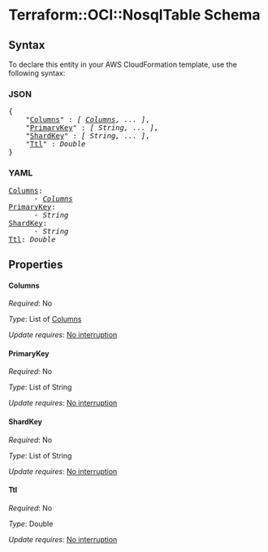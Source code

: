 # Terraform::OCI::NosqlTable Schema

## Syntax

To declare this entity in your AWS CloudFormation template, use the following syntax:

### JSON

<pre>
{
    "<a href="#columns" title="Columns">Columns</a>" : <i>[ <a href="schema-columns.md">Columns</a>, ... ]</i>,
    "<a href="#primarykey" title="PrimaryKey">PrimaryKey</a>" : <i>[ String, ... ]</i>,
    "<a href="#shardkey" title="ShardKey">ShardKey</a>" : <i>[ String, ... ]</i>,
    "<a href="#ttl" title="Ttl">Ttl</a>" : <i>Double</i>
}
</pre>

### YAML

<pre>
<a href="#columns" title="Columns">Columns</a>: <i>
      - <a href="schema-columns.md">Columns</a></i>
<a href="#primarykey" title="PrimaryKey">PrimaryKey</a>: <i>
      - String</i>
<a href="#shardkey" title="ShardKey">ShardKey</a>: <i>
      - String</i>
<a href="#ttl" title="Ttl">Ttl</a>: <i>Double</i>
</pre>

## Properties

#### Columns

_Required_: No

_Type_: List of <a href="schema-columns.md">Columns</a>

_Update requires_: [No interruption](https://docs.aws.amazon.com/AWSCloudFormation/latest/UserGuide/using-cfn-updating-stacks-update-behaviors.html#update-no-interrupt)

#### PrimaryKey

_Required_: No

_Type_: List of String

_Update requires_: [No interruption](https://docs.aws.amazon.com/AWSCloudFormation/latest/UserGuide/using-cfn-updating-stacks-update-behaviors.html#update-no-interrupt)

#### ShardKey

_Required_: No

_Type_: List of String

_Update requires_: [No interruption](https://docs.aws.amazon.com/AWSCloudFormation/latest/UserGuide/using-cfn-updating-stacks-update-behaviors.html#update-no-interrupt)

#### Ttl

_Required_: No

_Type_: Double

_Update requires_: [No interruption](https://docs.aws.amazon.com/AWSCloudFormation/latest/UserGuide/using-cfn-updating-stacks-update-behaviors.html#update-no-interrupt)

